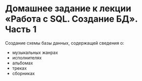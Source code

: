 # Домашнее задание к лекции «Работа с SQL. Создание БД». Часть 1

Создание схемы базы данных, содержащей сведения о:
- музыкальных жанрах
- исполнителях
- альбомах
- треках
- сборниках